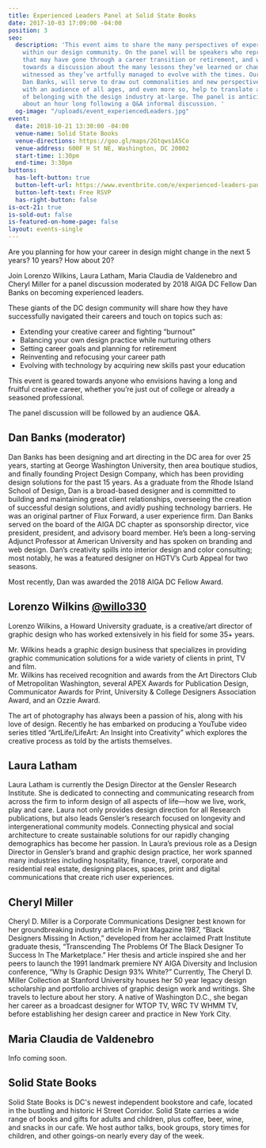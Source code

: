 ```yaml
---
title: Experienced Leaders Panel at Solid State Books
date: 2017-10-03 17:09:00 -04:00
position: 3
seo:
  description: 'This event aims to share the many perspectives of experienced leaders
    within our design community. On the panel will be speakers who represent a demographic
    that may have gone through a career transition or retirement, and would contribute
    towards a discussion about the many lessons they’ve learned or changes they’ve
    witnessed as they’ve artfully managed to evolve with the times. Our moderator,
    Dan Banks, will serve to draw out commonalities and new perspectives that connect
    with an audience of all ages, and even more so, help to translate a renewed sense
    of belonging with the design industry at-large. The panel is anticipated to be
    about an hour long following a Q&A informal discussion. '
  og-image: "/uploads/event_experiencedLeaders.jpg"
event:
  date: 2018-10-21 13:30:00 -04:00
  venue-name: Solid State Books
  venue-directions: https://goo.gl/maps/2Gtqws1A5Co
  venue-address: 600F H St NE, Washington, DC 20002
  start-time: 1:30pm
  end-time: 3:30pm
buttons:
  has-left-button: true
  button-left-url: https://www.eventbrite.com/e/experienced-leaders-panel-tickets-50828078150
  button-left-text: Free RSVP
  has-right-button: false
is-oct-21: true
is-sold-out: false
is-featured-on-home-page: false
layout: events-single
---
```


Are you planning for how your career in design might change in the next 5 years? 10 years? How about 20?

Join Lorenzo Wilkins, Laura Latham, Maria Claudia de Valdenebro and Cheryl Miller for a panel discussion moderated by 2018 AIGA DC Fellow Dan Banks on becoming experienced leaders.

These giants of the DC design community will share how they have successfully navigated their careers and touch on topics such as:

* Extending your creative career and fighting “burnout”
* Balancing your own design practice while nurturing others
* Setting career goals and planning for retirement
* Reinventing and refocusing your career path
* Evolving with technology by acquiring new skills past your education

This event is geared towards anyone who envisions having a long and fruitful creative career, whether you’re just out of college or already a seasoned professional.

The panel discussion will be followed by an audience Q&A.

## Dan Banks (moderator)

Dan Banks has been designing and art directing in the DC area for over 25 years, starting at George Washington University, then area boutique studios, and finally founding Project Design Company, which has been providing design solutions for the past 15 years. As a graduate from the Rhode Island School of Design, Dan is a broad-based designer and is committed to building and maintaining great client relationships, overseeing the creation of successful design solutions, and avidly pushing technology barriers. He was an original partner of Flux Forward, a user experience firm. Dan Banks served on the board of the AIGA DC chapter as sponsorship director, vice president, president, and advisory board member. He’s been a long-serving Adjunct Professor at American University and has spoken on branding and web design. Dan’s creativity spills into interior design and color consulting; most notably, he was a featured designer on HGTV’s Curb Appeal for two seasons.

Most recently, Dan was awarded the 2018 AIGA DC Fellow Award. 

## Lorenzo Wilkins [@willo330](https://twitter.com/willo330) 
Lorenzo Wilkins, a Howard University graduate, is a creative/art director of graphic design who has worked extensively in his field for some 35+ years. 
 
Mr. Wilkins heads a graphic design business that specializes in providing graphic communication solutions for a wide variety of clients in print, TV and film.  
Mr. Wilkins has received recognition and awards from the Art Directors Club of Metropolitan Washington, several APEX Awards for Publication Design, Communicator Awards for Print, University & College Designers Association Award, and an Ozzie Award.  

The art of photography has always been a passion of his, along with his love of design.  Recently he has embarked on producing a YouTube video series titled “ArtLife/LifeArt: An Insight into Creativity” which explores the creative process as told by the artists themselves. 

## Laura Latham
Laura Latham is currently the Design Director at the Gensler Research Institute. She is dedicated to connecting and communicating research from across the firm to inform design of all aspects of life—how we live, work, play and care. Laura not only provides design direction for all Research publications, but also leads Gensler’s research focused on longevity and intergenerational community models. Connecting physical and social architecture to create sustainable solutions for our rapidly changing demographics has become her passion. In Laura’s previous role as a Design Director in Gensler’s brand and graphic design practice, her work spanned many industries including hospitality, finance, travel, corporate and residential real estate, designing places, spaces, print and digital communications that create rich user experiences.

## Cheryl Miller 
Cheryl D. Miller is a Corporate Communications Designer best known for her groundbreaking industry article in Print Magazine 1987, “Black Designers Missing In Action,” developed from her acclaimed Pratt Institute graduate thesis, “Transcending The Problems Of The Black Designer To Success In The Marketplace.” Her thesis and article inspired she and her peers to launch the 1991 landmark premiere NY AIGA Diversity and Inclusion conference, “Why Is Graphic Design 93% White?” Currently, The Cheryl D. Miller Collection at Stanford University houses her 50 year legacy design scholarship and portfolio archives of graphic design work and writings. She travels to lecture about her story. A native of Washington D.C., she began her career as a broadcast designer for WTOP TV, WRC TV WHMM TV, before establishing her design career and practice in New York City.

## Maria Claudia de Valdenebro
Info coming soon.

## Solid State Books
Solid State Books is DC's newest independent bookstore and cafe, located in the bustling and historic H Street Corridor.  Solid State carries a wide range of books and gifts for adults and children, plus coffee, beer, wine, and snacks in our cafe. We host author talks, book groups, story times for children, and other goings-on nearly every day of the week. 

